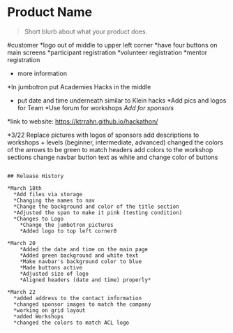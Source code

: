 # Product Name
> Short blurb about what your product does.

#customer
*logo out of middle to upper left corner
*have four buttons on main screens
  *participant registration
  *volunteer registration
  *mentor registration
  * more information

  *In jumbotron put Academies Hacks in the middle
  * put date and time underneath similar to Klein hacks
  *Add pics and logos for Team
  *Use forum for workshops
  *Add for sponsors*

*link to website: https://ktrrahn.github.io/hackathon/




*3/22
Replace pictures with logos of sponsors
add descriptions to workshops + levels (beginner, intermediate, advanced)
changed the colors of the arrows to be green to match headers
add colors to the workshop sections
change navbar button text as white and change color of buttons


```

## Release History

*March 18th
  *Add files via storage
  *Changing the names to nav
  *Change the background and color of the title section
  *Adjusted the span to make it pink (testing condition)
  *Changes to Logo
    *Change the jumbotron pictures
    *Added logo to top left corner0

*March 20
    *Added the date and time on the main page
    *Added green background and white text
    *Make navbar's background color to blue
    *Made buttons active
    *Adjusted size of logo
    *Aligned headers (date and time) properly*

*March 22
  *added address to the contact information
  *changed sponsor images to match the company
  *working on grid layout
  *added Workshops
  *changed the colors to match ACL logo
  

